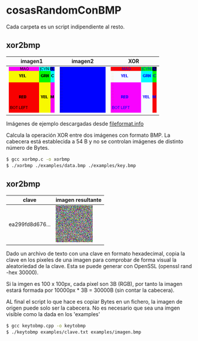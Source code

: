 # cosasRandomConBMP

Cada carpeta es un script indipendiente al resto.

## xor2bmp

| imagen1  | imagen2 | XOR |
| ------------- | ------------- | ------------- |
| ![mensaje limpio](https://github.com/nyaboronn/XORbmpFiles/blob/master/xor2bmp/examples/data.bmp) | ![data](https://github.com/nyaboronn/XORbmpFiles/blob/master/xor2bmp/examples/key.bmp) | ![clave](https://github.com/nyaboronn/XORbmpFiles/blob/master/xor2bmp/examples/encryptedData.bmp) |

Imágenes de ejemplo descargadas desde [fileformat.info](https://www.fileformat.info/format/bmp/sample/index.htm)

Calcula la operación XOR entre dos imágenes con formato BMP. La cabecera está establecida a 54 B y no se controlan imágenes de distinto número de Bytes.

```sh
$ gcc xorbmp.c -o xorbmp
$ ./xorbmp ./examples/data.bmp ./examples/key.bmp
```


## xor2bmp

| clave | imagen resultante |
| ------------- | ------------- |
| ea299fd8d676... | ![encriptado](https://github.com/nyaboronn/XORbmpFiles/blob/master/keyTobmp/examples/claveImagen.bmp) |

Dado un archivo de texto con una clave en formato hexadecimal, copia la clave en los pixeles
de una imagen para comprobar de forma visual la aleatoriedad de la clave. Esta se puede
generar con OpenSSL (openssl rand -hex 30000).

Si la imgen es 100 x 100px, cada pixel son 3B (RGB), por tanto la imagen estará formada
por 10000px * 3B = 30000B (sin contar la cabecera).

AL final el script lo que hace es copiar Bytes en un fichero, la imagen de origen puede solo ser la cabecera. No es necesario
que sea una imgen visible como la dada en los 'examples'

```sh
$ gcc keytobmp.cpp -o keytobmp
$ ./keytobmp examples/clave.txt examples/imagen.bmp 
```
